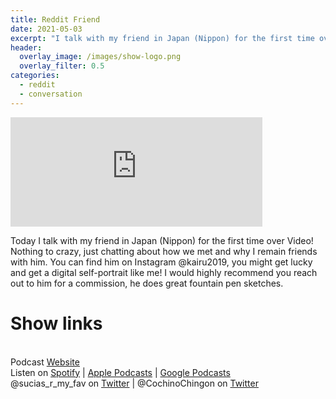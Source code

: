 ```yaml
---
title: Reddit Friend
date: 2021-05-03
excerpt: "I talk with my friend in Japan (Nippon) for the first time over Video! Nothing to crazy, just chatting about how we met and why I remain friends with him"
header:
  overlay_image: /images/show-logo.png
  overlay_filter: 0.5
categories:
  - reddit
  - conversation
---
```

<iframe src="https://open.spotify.com/embed-podcast/episode/169UgSgmrPrKjdYlwgFQyU" width="80%" height="175" frameborder="0" allowtransparency="true" allow="encrypted-media"></iframe>

Today I talk with my friend in Japan (Nippon) for the first time over Video! Nothing to crazy, just chatting about how we met and why I remain friends with him.
You can find him on Instagram @kairu2019, you might get lucky and get a digital self-portrait like me! I would highly recommend you reach out to him for a commission, he does great fountain pen sketches.

# Show links

<br> Podcast [Website](https://sucias.xyz)<a href='https://sucias.xyz'><i class='fas fa-link'></i></a>
<br> Listen on [Spotify](https://open.spotify.com/show/3XjoipCU3QzeIaQAAQpBdW)<a href='https://open.spotify.com/show/3XjoipCU3QzeIaQAAQpBdW'><i class='fab fa-spotify'></i></a> | [Apple Podcasts](https://podcasts.apple.com/us/podcast/sucias-are-my-favorite/id1548173787)<i class='fas fa-podcast'></i> | [Google Podcasts](https://podcasts.google.com/feed/aHR0cHM6Ly9hbmNob3IuZm0vcy80MjI0YzYzYy9wb2RjYXN0L3Jzcw)<a href='https://podcasts.google.com/feed/aHR0cHM6Ly9hbmNob3IuZm0vcy80MjI0YzYzYy9wb2RjYXN0L3Jzcw'><i class='fab fa-google-play'></i></a>
<br> @sucias_r_my_fav on [Twitter](https://twitter.com/sucias_r_my_fav)<a href='https://twitter.com/sucias_r_my_fav'><i class='fab fa-twitter'></i></a> | @CochinoChingon on [Twitter](https://twitter.com/cochinochingon)<a href='https://twitter.com/cochinochingon'><i class='fab fa-twitter'></i></a>
